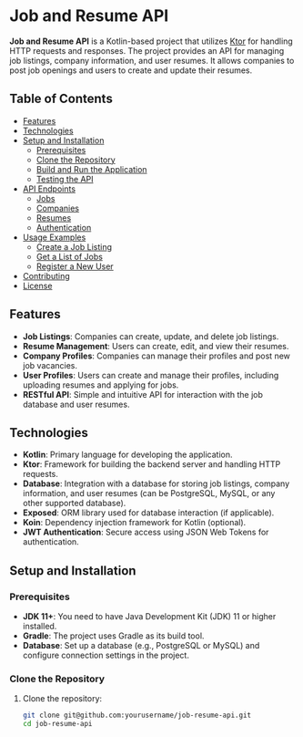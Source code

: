 # Job and Resume API

**Job and Resume API** is a Kotlin-based project that utilizes [Ktor](https://ktor.io) for handling HTTP requests and responses. The project provides an API for managing job listings, company information, and user resumes. It allows companies to post job openings and users to create and update their resumes.

## Table of Contents

- [Features](#features)
- [Technologies](#technologies)
- [Setup and Installation](#setup-and-installation)
  - [Prerequisites](#prerequisites)
  - [Clone the Repository](#clone-the-repository)
  - [Build and Run the Application](#build-and-run-the-application)
  - [Testing the API](#testing-the-api)
- [API Endpoints](#api-endpoints)
  - [Jobs](#jobs)
  - [Companies](#companies)
  - [Resumes](#resumes)
  - [Authentication](#authentication)
- [Usage Examples](#usage-examples)
  - [Create a Job Listing](#create-a-job-listing-post-jobs)
  - [Get a List of Jobs](#get-a-list-of-jobs-get-jobs)
  - [Register a New User](#register-a-new-user-post-authregister)
- [Contributing](#contributing)
- [License](#license)

## Features

- **Job Listings**: Companies can create, update, and delete job listings.
- **Resume Management**: Users can create, edit, and view their resumes.
- **Company Profiles**: Companies can manage their profiles and post new job vacancies.
- **User Profiles**: Users can create and manage their profiles, including uploading resumes and applying for jobs.
- **RESTful API**: Simple and intuitive API for interaction with the job database and user resumes.

## Technologies

- **Kotlin**: Primary language for developing the application.
- **Ktor**: Framework for building the backend server and handling HTTP requests.
- **Database**: Integration with a database for storing job listings, company information, and user resumes (can be PostgreSQL, MySQL, or any other supported database).
- **Exposed**: ORM library used for database interaction (if applicable).
- **Koin**: Dependency injection framework for Kotlin (optional).
- **JWT Authentication**: Secure access using JSON Web Tokens for authentication.

## Setup and Installation

### Prerequisites

- **JDK 11+**: You need to have Java Development Kit (JDK) 11 or higher installed.
- **Gradle**: The project uses Gradle as its build tool.
- **Database**: Set up a database (e.g., PostgreSQL or MySQL) and configure connection settings in the project.

### Clone the Repository

1. Clone the repository:

   ```bash
   git clone git@github.com:yourusername/job-resume-api.git
   cd job-resume-api
